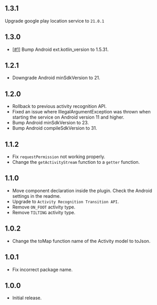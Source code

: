 ## 1.3.1
Upgrade google play location service to `21.0.1`

## 1.3.0

* [[#1](https://github.com/Dev-hwang/flutter_activity_recognition/pull/1)] Bump Android ext.kotlin_version to 1.5.31.

## 1.2.1

* Downgrade Android minSdkVersion to 21.

## 1.2.0

* Rollback to previous activity recognition API.
* Fixed an issue where IllegalArgumentException was thrown when starting the service on Android version 11 and higher.
* Bump Android minSdkVersion to 23.
* Bump Android compileSdkVersion to 31.

## 1.1.2

* Fix `requestPermission` not working properly.
* Change the `getActivityStream` function to a `getter` function.

## 1.1.0

* Move component declaration inside the plugin. Check the Android settings in the readme.
* Upgrade to `Activity Recognition Transition API`.
* Remove `ON_FOOT` activity type.
* Remove `TILTING` activity type.

## 1.0.2

* Change the toMap function name of the Activity model to toJson.

## 1.0.1

* Fix incorrect package name.

## 1.0.0

* Initial release.
